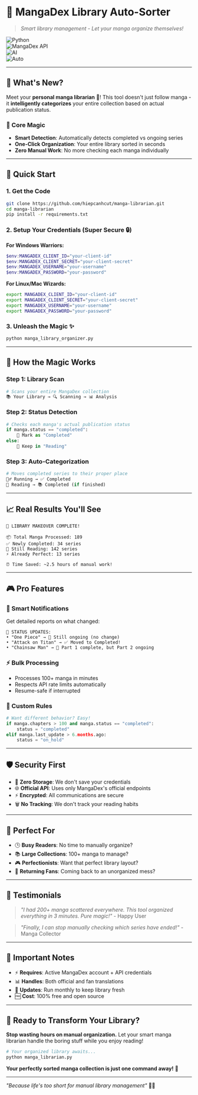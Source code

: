 # 🔄 MangaDex Library Auto-Sorter

> _Smart library management - Let your manga organize themselves!_

![Python](https://img.shields.io/badge/Python-3.10%2B-blue?logo=python)  
![MangaDex API](https://img.shields.io/badge/MangaDex-API-orange)  
![AI](https://img.shields.io/badge/Smart-Sorting-purple)  
![Auto](https://img.shields.io/badge/100%25-Automated-brightgreen)

---

## 🌟 What's New?

Meet your **personal manga librarian** 🤖! This tool doesn't just follow manga - it **intelligently categorizes** your entire collection based on actual publication status.

### 🎯 Core Magic
- **Smart Detection**: Automatically detects completed vs ongoing series
- **One-Click Organization**: Your entire library sorted in seconds
- **Zero Manual Work**: No more checking each manga individually

---

## 🚀 Quick Start

### 1. Get the Code
```bash
git clone https://github.com/hiepcanhcut/manga-librarian.git
cd manga-librarian
pip install -r requirements.txt
```

### 2. Setup Your Credentials (Super Secure 🔒)

**For Windows Warriors:**
```powershell
$env:MANGADEX_CLIENT_ID="your-client-id"
$env:MANGADEX_CLIENT_SECRET="your-client-secret" 
$env:MANGADEX_USERNAME="your-username"
$env:MANGADEX_PASSWORD="your-password"
```

**For Linux/Mac Wizards:**
```bash
export MANGADEX_CLIENT_ID="your-client-id"
export MANGADEX_CLIENT_SECRET="your-client-secret"
export MANGADEX_USERNAME="your-username"
export MANGADEX_PASSWORD="your-password"
```

### 3. Unleash the Magic ✨
```bash
python manga_library_organizer.py
```

---

## 🎩 How the Magic Works

### Step 1: Library Scan
```python
# Scans your entire MangaDex collection
📚 Your Library → 🔍 Scanning → 📊 Analysis
```

### Step 2: Status Detection  
```python
# Checks each manga's actual publication status
if manga.status == "completed":
    🎯 Mark as "Completed"
else:
    📖 Keep in "Reading"
```

### Step 3: Auto-Categorization
```python
# Moves completed series to their proper place
🏃‍♂️ Running → ✅ Completed
📖 Reading → 📚 Completed (if finished)
```

---

## 📈 Real Results You'll See

```
🎉 LIBRARY MAKEOVER COMPLETE!

📦 Total Manga Processed: 189
✅ Newly Completed: 34 series  
📖 Still Reading: 142 series
⚡ Already Perfect: 13 series

⏰ Time Saved: ~2.5 hours of manual work!
```

---

## 🎮 Pro Features

### 🔔 Smart Notifications
Get detailed reports on what changed:
```
🔄 STATUS UPDATES:
• "One Piece" → 📖 Still ongoing (no change)
• "Attack on Titan" → ✅ Moved to Completed!  
• "Chainsaw Man" → 📖 Part 1 complete, but Part 2 ongoing
```

### ⚡ Bulk Processing
- Processes 100+ manga in minutes
- Respects API rate limits automatically
- Resume-safe if interrupted

### 🎨 Custom Rules
```python
# Want different behavior? Easy!
if manga.chapters > 100 and manga.status == "completed":
    status = "completed"
elif manga.last_update > 6.months.ago:
    status = "on_hold"
```

---

## 🛡️ Security First

- 🔐 **Zero Storage**: We don't save your credentials
- 🌐 **Official API**: Uses only MangaDex's official endpoints  
- ⚡ **Encrypted**: All communications are secure
- 🗑️ **No Tracking**: We don't track your reading habits

---

## 🎯 Perfect For

- 🕒 **Busy Readers**: No time to manually organize?
- 📚 **Large Collections**: 100+ manga to manage?
- 🎮 **Perfectionists**: Want that perfect library layout?
- 🔄 **Returning Fans**: Coming back to an unorganized mess?

---

## 💫 Testimonials

> *"I had 200+ manga scattered everywhere. This tool organized everything in 3 minutes. Pure magic!"* - Happy User

> *"Finally, I can stop manually checking which series have ended!"* - Manga Collector

---

## 🚨 Important Notes

- ⚡ **Requires**: Active MangaDex account + API credentials
- 📊 **Handles**: Both official and fan translations
- 🔄 **Updates**: Run monthly to keep library fresh
- 🆓 **Cost**: 100% free and open source

---

## 🎊 Ready to Transform Your Library?

**Stop wasting hours on manual organization.** Let your smart manga librarian handle the boring stuff while you enjoy reading! 

```bash
# Your organized library awaits...
python manga_librarian.py
```

**Your perfectly sorted manga collection is just one command away!** 🚀

---

*"Because life's too short for manual library management"* 📖✨
